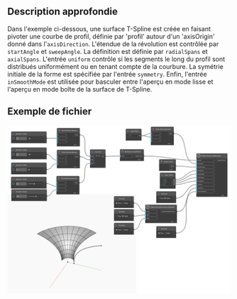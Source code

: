 ## Description approfondie
Dans l'exemple ci-dessous, une surface T-Spline est créée en faisant pivoter une courbe de profil, définie par 'profil' autour d'un 'axisOrigin' donné dans l'`axisDirection`. L'étendue de la révolution est contrôlée par `startAngle` et `sweepAngle`. La définition est définie par `radialSpans` et `axialSpans`. L'entrée `uniform` contrôle si les segments le long du profil sont distribués uniformément ou en tenant compte de la courbure. La symétrie initiale de la forme est spécifiée par l'entrée `symmetry`. Enfin, l'entrée `inSmoothMode` est utilisée pour basculer entre l'aperçu en mode lisse et l'aperçu en mode boîte de la surface de T-Spline.

## Exemple de fichier

![Example](./Autodesk.DesignScript.Geometry.TSpline.TSplineSurface.ByRevolve_img.jpg)
